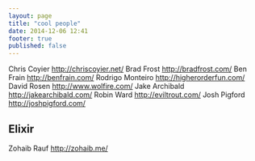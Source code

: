 ```yaml
---
layout: page
title: "cool people"
date: 2014-12-06 12:41
footer: true
published: false
---
```


Chris Coyier      http://chriscoyier.net/
Brad Frost        http://bradfrost.com/
Ben Frain         http://benfrain.com/
Rodrigo Monteiro  http://higherorderfun.com/
David Rosen       http://www.wolfire.com/
Jake Archibald    http://jakearchibald.com/
Robin Ward        http://eviltrout.com/
Josh Pigford      http://joshpigford.com/


## Elixir

Zohaib Rauf       http://zohaib.me/
